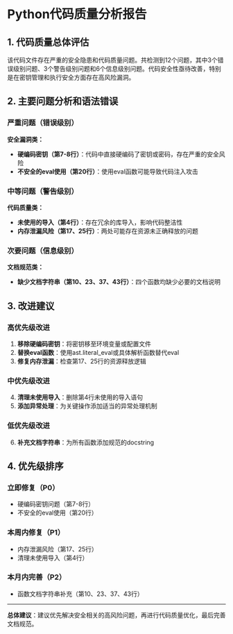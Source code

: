 # Python代码质量分析报告

## 1. 代码质量总体评估
该代码文件存在严重的安全隐患和代码质量问题。共检测到12个问题，其中3个错误级别问题、3个警告级别问题和6个信息级别问题。代码安全性亟待改善，特别是在密钥管理和执行安全方面存在高风险漏洞。

## 2. 主要问题分析和语法错误

### 严重问题（错误级别）
**安全漏洞类：**
- **硬编码密钥（第7-8行）**：代码中直接硬编码了密钥或密码，存在严重的安全风险
- **不安全的eval使用（第20行）**：使用eval函数可能导致代码注入攻击

### 中等问题（警告级别）
**代码质量类：**
- **未使用的导入（第4行）**：存在冗余的库导入，影响代码整洁性
- **内存泄漏风险（第17、25行）**：两处可能存在资源未正确释放的问题

### 次要问题（信息级别）
**文档规范类：**
- **缺少文档字符串（第10、23、37、43行）**：四个函数均缺少必要的文档说明

## 3. 改进建议

### 高优先级改进
1. **移除硬编码密钥**：将密钥移至环境变量或配置文件
2. **替换eval函数**：使用ast.literal_eval或具体解析函数替代eval
3. **修复内存泄漏**：检查第17、25行的资源释放逻辑

### 中优先级改进
4. **清理未使用导入**：删除第4行未使用的导入语句
5. **添加异常处理**：为关键操作添加适当的异常处理机制

### 低优先级改进
6. **补充文档字符串**：为所有函数添加规范的docstring

## 4. 优先级排序

### 立即修复（P0）
- 硬编码密钥问题（第7-8行）
- 不安全的eval使用（第20行）

### 本周内修复（P1）
- 内存泄漏风险（第17、25行）
- 清理未使用导入（第4行）

### 本月内完善（P2）
- 函数文档字符串补充（第10、23、37、43行）

---
**总体建议**：建议优先解决安全相关的高风险问题，再进行代码质量优化，最后完善文档规范。